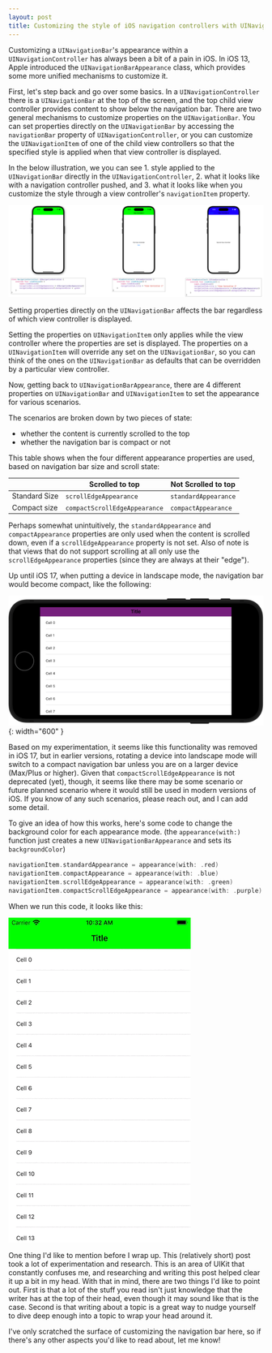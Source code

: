 ```yaml
---
layout: post
title: Customizing the style of iOS navigation controllers with UINavigationBarAppearance
---
```

Customizing a `UINavigationBar`'s appearance within a `UINavigationController` has always been a bit of a pain in iOS. In iOS 13, Apple introduced the `UINavigationBarAppearance` class, which provides some more unified mechanisms to customize it. 

First, let's step back and go over some basics. In a `UINavigationController` there is a `UINavigationBar` at the top of the screen, and the top child view controller provides content to show below the navigation bar. There are two general mechanisms to customize properties on the `UINavigationBar`. You can set properties directly on the `UINavigationBar` by accessing the `navigationBar` property of `UINavigationController`, or you can customize the `UINavigationItem` of one of the child view controllers so that the specified style is applied when that view controller is displayed. 

In the below illustration, we you can see 1. style applied to the `UINavigationBar` directly in the `UINavigationController`, 2. what it looks like with a navigation controller pushed, and 3. what it looks like when you customize the style through a view controller's `navigationItem` property.

![Setting up navigation bar](/assets/navigation-bar-appearance/nav-controller-styling.png)

Setting properties directly on the `UINavigationBar` affects the bar regardless of which view controller is displayed.

Setting the properties on `UINavigationItem` only applies while the view controller where the properties are set is displayed. The properties on a `UINavigationItem` will override any set on the `UINavigationBar`, so you can think of the ones on the `UINavigationBar` as defaults that can be overridden by a particular view controller.

Now, getting back to `UINavigationBarAppearance`, there are 4 different properties on `UINavigationBar` and `UINavigationItem` to set the appearance for various scenarios.

The scenarios are broken down by two pieces of state: 
- whether the content is currently scrolled to the top
- whether the navigation bar is compact or not

This table shows when the four different appearance properties are used, based on navigation bar size and scroll state:

||Scrolled to top|Not Scrolled to top|
| ------- | ------- | ------- |
| Standard Size | `scrollEdgeAppearance` | `standardAppearance` |
| Compact size | `compactScrollEdgeAppearance` | `compactAppearance` |

Perhaps somewhat unintuitively, the `standardAppearance` and `compactAppearance` properties are only used when the content is scrolled down, even if a `scrollEdgeAppearance` property is not set.
Also of note is that views that do not support scrolling at all only use the `scrollEdgeAppearance` properties (since they are always at their "edge").

Up until iOS 17, when putting a device in landscape mode, the navigation bar would become compact, like the following:

![A compact navigation bar](/assets/navigation-bar-appearance/compact-nav-bar.png){: width="600" }

Based on my experimentation, it seems like this functionality was removed in iOS 17, but in earlier versions, rotating a device into landscape mode will switch to a compact navigation bar unless you are on a larger device (Max/Plus or higher). Given that `compactScrollEdgeAppearance` is not deprecated (yet), though, it seems like there may be some scenario or future planned scenario where it would still be used in modern versions of iOS. If you know of any such scenarios, please reach out, and I can add some detail.

To give an idea of how this works, here's some code to change the background color for each appearance mode. (the `appearance(with:)` function just creates a new `UINavigationBarAppearance` and sets its `backgroundColor`)

```swift
navigationItem.standardAppearance = appearance(with: .red)
navigationItem.compactAppearance = appearance(with: .blue)
navigationItem.scrollEdgeAppearance = appearance(with: .green)
navigationItem.compactScrollEdgeAppearance = appearance(with: .purple)
```

When we run this code, it looks like this:

![Different UINavigationBarAppearance properties in action](/assets/navigation-bar-appearance/appearance-selection.gif)

One thing I'd like to mention before I wrap up. This (relatively short) post took a lot of experimentation and research. This is an area of UIKit that constantly confuses me, and researching and writing this post helped clear it up a bit in my head. With that in mind, there are two things I'd like to point out. First is that a lot of the stuff you read isn't just knowledge that the writer has at the top of their head, even though it may sound like that is the case. Second is that writing about a topic is a great way to nudge yourself to dive deep enough into a topic to wrap your head around it.

I've only scratched the surface of customizing the navigation bar here, so if there's any other aspects you'd like to read about, let me know!

